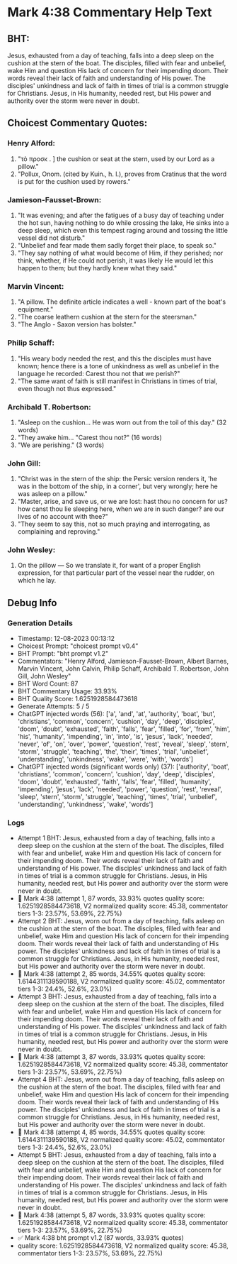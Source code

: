 # Mark 4:38 Commentary Help Text

## BHT:
Jesus, exhausted from a day of teaching, falls into a deep sleep on the cushion at the stern of the boat. The disciples, filled with fear and unbelief, wake Him and question His lack of concern for their impending doom. Their words reveal their lack of faith and understanding of His power. The disciples' unkindness and lack of faith in times of trial is a common struggle for Christians. Jesus, in His humanity, needed rest, but His power and authority over the storm were never in doubt.

## Choicest Commentary Quotes:
### Henry Alford:
1. "τὸ προσκ . ] the cushion or seat at the stern, used by our Lord as a pillow." 
2. "Pollux, Onom. (cited by Kuin., h. l.), proves from Cratinus that the word is put for the cushion used by rowers."

### Jamieson-Fausset-Brown:
1. "It was evening; and after the fatigues of a busy day of teaching under the hot sun, having nothing to do while crossing the lake, He sinks into a deep sleep, which even this tempest raging around and tossing the little vessel did not disturb."
2. "Unbelief and fear made them sadly forget their place, to speak so."
3. "They say nothing of what would become of Him, if they perished; nor think, whether, if He could not perish, it was likely He would let this happen to them; but they hardly knew what they said."

### Marvin Vincent:
1. "A pillow. The definite article indicates a well - known part of the boat's equipment."
2. "The coarse leathern cushion at the stern for the steersman."
3. "The Anglo - Saxon version has bolster."

### Philip Schaff:
1. "His weary body needed the rest, and this the disciples must have known; hence there is a tone of unkindness as well as unbelief in the language he recorded: Carest thou not that we perish?" 
2. "The same want of faith is still manifest in Christians in times of trial, even though not thus expressed."

### Archibald T. Robertson:
1. "Asleep on the cushion... He was worn out from the toil of this day." (32 words)
2. "They awake him... "Carest thou not?" (16 words)
3. "We are perishing." (3 words)

### John Gill:
1. "Christ was in the stern of the ship: the Persic version renders it, 'he was in the bottom of the ship, in a corner', but very wrongly; here he was asleep on a pillow." 
2. "Master, arise, and save us, or we are lost: hast thou no concern for us? how canst thou lie sleeping here, when we are in such danger? are our lives of no account with thee?" 
3. "They seem to say this, not so much praying and interrogating, as complaining and reproving."

### John Wesley:
1. On the pillow — So we translate it, for want of a proper English expression, for that particular part of the vessel near the rudder, on which he lay.



## Debug Info
### Generation Details
- Timestamp: 12-08-2023 00:13:12
- Choicest Prompt: "choicest prompt v0.4"
- BHT Prompt: "bht prompt v1.2"
- Commentators: "Henry Alford, Jamieson-Fausset-Brown, Albert Barnes, Marvin Vincent, John Calvin, Philip Schaff, Archibald T. Robertson, John Gill, John Wesley"
- BHT Word Count: 87
- BHT Commentary Usage: 33.93%
- BHT Quality Score: 1.6251928584473618
- Generate Attempts: 5 / 5
- ChatGPT injected words (56):
	['a', 'and', 'at', 'authority', 'boat', 'but', 'christians', 'common', 'concern', 'cushion', 'day', 'deep', 'disciples', 'doom', 'doubt', 'exhausted', 'faith', 'falls', 'fear', 'filled', 'for', 'from', 'him', 'his', 'humanity', 'impending', 'in', 'into', 'is', 'jesus', 'lack', 'needed', 'never', 'of', 'on', 'over', 'power', 'question', 'rest', 'reveal', 'sleep', 'stern', 'storm', 'struggle', 'teaching', 'the', 'their', 'times', 'trial', 'unbelief', 'understanding', 'unkindness', 'wake', 'were', 'with', 'words']
- ChatGPT injected words (significant words only) (37):
	['authority', 'boat', 'christians', 'common', 'concern', 'cushion', 'day', 'deep', 'disciples', 'doom', 'doubt', 'exhausted', 'faith', 'falls', 'fear', 'filled', 'humanity', 'impending', 'jesus', 'lack', 'needed', 'power', 'question', 'rest', 'reveal', 'sleep', 'stern', 'storm', 'struggle', 'teaching', 'times', 'trial', 'unbelief', 'understanding', 'unkindness', 'wake', 'words']

### Logs
- Attempt 1 BHT: Jesus, exhausted from a day of teaching, falls into a deep sleep on the cushion at the stern of the boat. The disciples, filled with fear and unbelief, wake Him and question His lack of concern for their impending doom. Their words reveal their lack of faith and understanding of His power. The disciples' unkindness and lack of faith in times of trial is a common struggle for Christians. Jesus, in His humanity, needed rest, but His power and authority over the storm were never in doubt.
- 🔄 Mark 4:38 (attempt 1, 87 words, 33.93% quotes quality score: 1.6251928584473618, V2 normalized quality score: 45.38, commentator tiers 1-3: 23.57%, 53.69%, 22.75%)
- Attempt 2 BHT: Jesus, worn out from a day of teaching, falls asleep on the cushion at the stern of the boat. The disciples, filled with fear and unbelief, wake Him and question His lack of concern for their impending doom. Their words reveal their lack of faith and understanding of His power. The disciples' unkindness and lack of faith in times of trial is a common struggle for Christians. Jesus, in His humanity, needed rest, but His power and authority over the storm were never in doubt.
- 🔄 Mark 4:38 (attempt 2, 85 words, 34.55% quotes quality score: 1.6144311139590188, V2 normalized quality score: 45.02, commentator tiers 1-3: 24.4%, 52.6%, 23.0%)
- Attempt 3 BHT: Jesus, exhausted from a day of teaching, falls into a deep sleep on the cushion at the stern of the boat. The disciples, filled with fear and unbelief, wake Him and question His lack of concern for their impending doom. Their words reveal their lack of faith and understanding of His power. The disciples' unkindness and lack of faith in times of trial is a common struggle for Christians. Jesus, in His humanity, needed rest, but His power and authority over the storm were never in doubt.
- 🔄 Mark 4:38 (attempt 3, 87 words, 33.93% quotes quality score: 1.6251928584473618, V2 normalized quality score: 45.38, commentator tiers 1-3: 23.57%, 53.69%, 22.75%)
- Attempt 4 BHT: Jesus, worn out from a day of teaching, falls asleep on the cushion at the stern of the boat. The disciples, filled with fear and unbelief, wake Him and question His lack of concern for their impending doom. Their words reveal their lack of faith and understanding of His power. The disciples' unkindness and lack of faith in times of trial is a common struggle for Christians. Jesus, in His humanity, needed rest, but His power and authority over the storm were never in doubt.
- 🔄 Mark 4:38 (attempt 4, 85 words, 34.55% quotes quality score: 1.6144311139590188, V2 normalized quality score: 45.02, commentator tiers 1-3: 24.4%, 52.6%, 23.0%)
- Attempt 5 BHT: Jesus, exhausted from a day of teaching, falls into a deep sleep on the cushion at the stern of the boat. The disciples, filled with fear and unbelief, wake Him and question His lack of concern for their impending doom. Their words reveal their lack of faith and understanding of His power. The disciples' unkindness and lack of faith in times of trial is a common struggle for Christians. Jesus, in His humanity, needed rest, but His power and authority over the storm were never in doubt.
- 🔄 Mark 4:38 (attempt 5, 87 words, 33.93% quotes quality score: 1.6251928584473618, V2 normalized quality score: 45.38, commentator tiers 1-3: 23.57%, 53.69%, 22.75%)
- ✅ Mark 4:38 bht prompt v1.2 (87 words, 33.93% quotes)
- quality score: 1.6251928584473618, V2 normalized quality score: 45.38, commentator tiers 1-3: 23.57%, 53.69%, 22.75%)